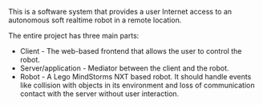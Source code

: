 This is a software system that provides a user Internet access to an autonomous soft realtime robot in a remote location.

The entire project has three main parts:
  * Client - The web-based frontend that allows the user to control the robot.
  * Server/application - Mediator between the client and the robot.
  * Robot - A Lego MindStorms NXT based robot. It should handle events like collision with objects in its environment and loss of communication contact with the server without user interaction.